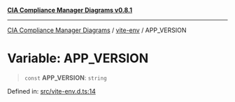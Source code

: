 [**CIA Compliance Manager Diagrams v0.8.1**](../../README.md)

***

[CIA Compliance Manager Diagrams](../../modules.md) / [vite-env](../README.md) / APP\_VERSION

# Variable: APP\_VERSION

> `const` **APP\_VERSION**: `string`

Defined in: [src/vite-env.d.ts:14](https://github.com/Hack23/cia-compliance-manager/blob/aea527f1006de96602c10bb201453301cffe7b07/src/vite-env.d.ts#L14)
